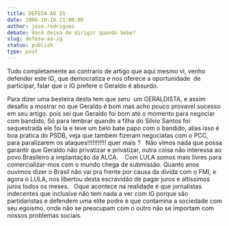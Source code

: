 ```yaml
---
title: DEFESA AO IG
date: 2006-10-16 21:00:00
author: jose.rodrigues
debate: Você deixa de dirigir quando bebe?
slug: defesa-ao-ig
status: publish 
type: post
---
```


Tudo completamente ao contrario de artigo que aqui mesmo vi, venho defender este IG, que democratiza e nos oferece a oportunidade  de participar, falar que o IG prefere o Geraldo é absurdo.


Para dizer uma besteira desta tem que seru  um GERALDISTA, e assim desafio a mostrar no que Geraldo é bom mas acho pouco provavel sucesso em seu artigo. pois sei que Geraldo foi bom até o momento para negociar com bandido, Só para lembrar quando a filha do Silvio Santos foi sequestrada ele foi la e teve um belo bate papo com o bandido, alias isso é boa pratica do PSDB, veja que também fizeram negociatas com o PCC, para paralizarem os ataques!!!!!!!!!!! quer mais ? 
 
Não vimos nada que possa garantir que Geraldo não privatizar e privatizar, outra coisa não interessa ao povo Brasileiro a implantação da ALCA. 
 
Com LULA somos mais livres para comercializar-mos com o mundo chega de submissão. Quanto anos ouvimos dizer o Brasil não vai pra frente por causa da divida com o FMI, e agora o LULA, nos libertou desta escravidão de pagar juros e altissimos juros todos os meses.
 
Oque acontece na realidade é que jornalistas indecentes que inclusive não tem nada a ver com IG porque são partidaristas e defendem uma elite podre e que contamina a sociedade com seu egoismo, onde não se preocupam com o outro não se importam com nossos problemas sociais.     

